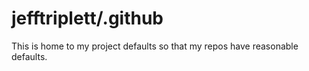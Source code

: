 # jefftriplett/.github

This is home to my project defaults so that my repos have reasonable defaults. 
